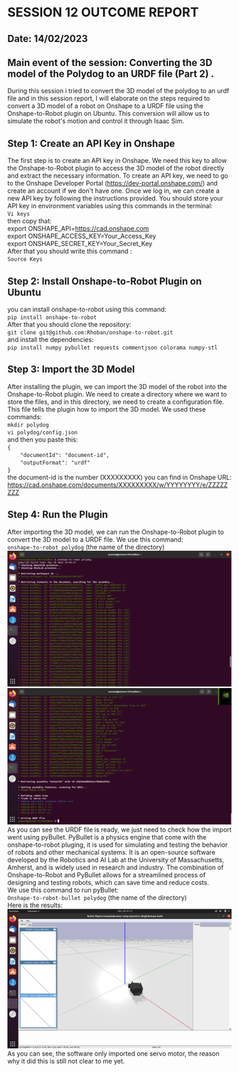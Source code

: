 # SESSION 12 OUTCOME REPORT
## Date: 14/02/2023
## Main event of the session: Converting the 3D model of the Polydog to an URDF file (Part 2) .
During this session i tried to convert the 3D model of the polydog to an urdf file and in this session report, I will elaborate on the steps required to convert a 3D model of a robot on Onshape to a URDF file using the Onshape-to-Robot plugin on Ubuntu. This conversion will allow us to simulate the robot's motion and control it through Isaac Sim.  

## Step 1: Create an API Key in Onshape  
The first step is to create an API key in Onshape. We need this key to allow the Onshape-to-Robot plugin to access the 3D model of the robot directly and extract the necessary information. To create an API key, we need to go to the Onshape Developer Portal (https://dev-portal.onshape.com/) and create an account if we don't have one. Once we log in, we can create a new API key by following the instructions provided.
You should store your API key in environment variables using this commands in the terminal:  
`Vi keys`        
then copy that:    
export ONSHAPE_API=https://cad.onshape.com  
export ONSHAPE_ACCESS_KEY=Your_Access_Key  
export ONSHAPE_SECRET_KEY=Your_Secret_Key  
After that you should write this command :     
`Source Keys`

## Step 2: Install Onshape-to-Robot Plugin on Ubuntu  
you can install onshape-to-robot using this command:  
`pip install onshape-to-robot`   
After that you should clone the repository:  
`git clone git@github.com:Rhoban/onshape-to-robot.git `   
and install the dependencies:  
`pip install numpy pybullet requests commentjson colorama numpy-stl` 

## Step 3: Import the 3D Model  
After installing the plugin, we can import the 3D model of the robot into the Onshape-to-Robot plugin. We need to create a directory where we want to store the files, and in this directory, we need to create a configuration file. This file tells the plugin how to import the 3D model. We used these commands:  
`mkdir polydog`    
`vi polydog/config.json`  
and then you paste this:  
`{`  
`    "documentId": "document-id",`  
`    "outputFormat": "urdf"`  
`}`     
the document-id is the number (XXXXXXXXX) you can find in Onshape URL:
https://cad.onshape.com/documents/XXXXXXXXX/w/YYYYYYYY/e/ZZZZZZZZ  

## Step 4: Run the Plugin  
After importing the 3D model, we can run the Onshape-to-Robot plugin to convert the 3D model to a URDF file. We use this command:  
`onshape-to-robot polydog` (the name of the directory)   
![Alt text](S12/Capture%20d%E2%80%99%C3%A9cran%202023-02-18%20023003.png)  
![Alt text](S12/Capture%20d%E2%80%99%C3%A9cran%202023-02-18%20023102.png)  
As you can see the URDF file is ready, we just need to check how the import went using pyBullet. PyBullet is a physics engine that come with the onshape-to-robot pluging, it is used for simulating and testing the behavior of robots and other mechanical systems. It is an open-source software developed by the Robotics and AI Lab at the University of Massachusetts, Amherst, and is widely used in research and industry. The combination of Onshape-to-Robot and PyBullet allows for a streamlined process of designing and testing robots, which can save time and reduce costs.  
We use this command to run pyBullet:  
`Onshape-to-robot-bullet polydog`  (the name of the directory)  
Here is the results:  
![Alt text](S12/Capture%20d%E2%80%99%C3%A9cran%202023-02-20%20011327.png)  
As you can see, the software only imported one servo motor, the reason why it did this is still not clear to me yet.